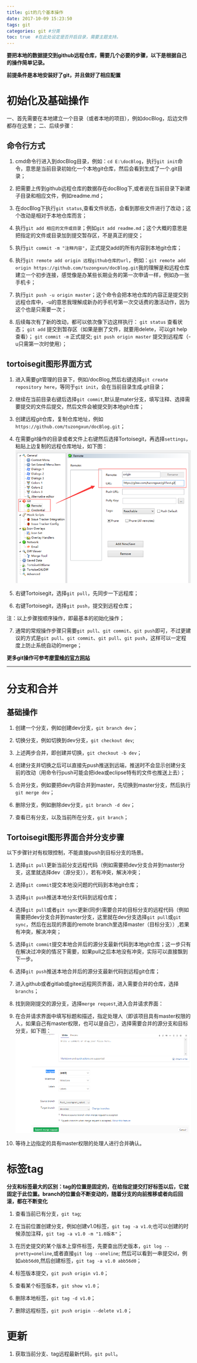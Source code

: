 ```yaml
---
title: git的几个基本操作
date: 2017-10-09 15:23:50
tags: git
categories: git #分类
toc: true  #在此处设定是否开启目录，需要主题支持。
---
```

**要把本地的数据提交到github远程仓库，需要几个必要的步骤，以下是根据自己的操作简单记录。**

**前提条件是本地安装好了git，并且做好了相应配置**
<!--more-->
# 初始化及基础操作
一、首先需要在本地建立一个目录（或者本地的项目），例如docBlog，后边文件都存在这里；
二、后续步骤：

## 命令行方式
1. cmd命令行进入到docBlog目录，例如：`cd E:\docBlog`，执行`git init`命令，意思是当前目录初始化一个本地git仓库，然后会看到生成了一个.git目录；

2. 把需要上传到github远程仓库的数据存在docBlog下,或者说在当前目录下新建子目录和相应文件，例如readme.md；

3. 在docBlog下执行`git status`,查看文件状态，会看到那些文件进行了改动；这个改动是相对于本地仓库而言；

4. 执行`git add 相应的文件或目录`；例如`git add readme.md`；这个大概的意思是把指定的文件或目录加到提交暂存区，不是真正的提交；

5. 执行`git commit -m "注释内容"`，正式提交add的所有内容到本地git仓库；

6. 执行`git remote add origin 远程github仓库的url`，例如：`git remote add origin https://github.com/tuzongxun/docBlog.git`我的理解是和远程仓库建立一个初步连接，感觉像是办某些长期业务的第一次申请一样，例如办一张手机卡；

7. 执行`git push -u origin master`；这个命令会把本地仓库的内容正是提交到远程仓库中，-u的意思我理解成新办的手机号第一次交话费的激活动作，因为这个也是只需要一次；

8. 后续每次有了新的改动，都可以依次像下边这样执行：
`git status` 查看状态；
`git add` 提交到暂存区（如果是删了文件，就要用delete，可以git help查看）；
`git commit -m`  正式提交;
`git push origin master` 提交到远程库（-u只需第一次时使用）；

## tortoisegit图形界面方式
1. 进入需要git管理的目录下，例如/docBlog,然后右键选择`git create repository here`，等同于`git init`，会在当前目录生成.git目录；

2. 继续在当前目录右键后选择`git commit`,默认是mater分支，填写注释、选择需要提交的文件后提交，然后文件会被提交到本地git仓库；

3. 创建远程git仓库，复制仓库地址，例如`https://github.com/tuzongxun/docBlog.git`；

4. 在需要git操作的目录或者文件上右键然后选择Tortoisegit，再选择`settings`，粘贴上边复制的远程仓库地址，如下图：
![gitremote](/images/git/gitremote.png)

5. 右键Tortoisegit，选择`git pull`，先同步一下远程库；

6. 右键Tortoisegit，选择`git push`，提交到远程仓库；

注：以上步骤按顺序操作，即最基本的初始化操作；

7. 通常的常规操作步骤只需要`git pull`、`git commit`、`git push`即可，不过更建议的方式是`git pull`、`git commit`、`git pull`、`git push`，这样可以一定程度上防止系统自动的merge；

**更多git操作可参考[廖雪峰的官方网站](https://www.liaoxuefeng.com/wiki/0013739516305929606dd18361248578c67b8067c8c017b000)**

***
# 分支和合并
## 基础操作
1. 创建一个分支，例如创建dev分支，`git branch dev`；

2. 切换分支，例如切换到dev分支，`git checkout dev`;

3. 上述两步合并，即创建并切换，`git checkout -b dev`；

4. 创建分支并切换之后可以直接先push推送到远端，推送时不会显示创建分支前的改动（用命令行push可能会把idea或eclipse特有的文件也推送上去）；

5. 合并分支，例如要把dev内容合并到master，先切换到master分支，然后执行`git merge dev`；

6. 删除分支，例如删除dev分支，`git branch -d dev`；

7. 查看已有分支，以及当前所在分支，`git branch`；

## Tortoisegit图形界面合并分支步骤
以下步骤针对有权限控制，不能直接push到目标分支的场景。
1. 选择`git pull`更新当前分支远程代码（例如需要把dev分支合并到master分支，这里就选择dev（源分支）），若有冲突，解决冲突；

2. 选择`git commit`提交本地没问题的代码到本地git仓库；

3. 选择`git push`推送本地分支代码到远程仓库；

4. 选择`git pull`或者`git sync`更新(同步)需要合并的目标分支的远程代码（例如需要把dev分支合并到master分支，这里就在dev分支选择`git pull`或`git sync`，然后在出现的界面的remote branch里选择master（目标分支））,若果有冲突，解决冲突；

5. 选择`git commit`提交本地合并后的源分支最新代码到本地git仓库；这一步只有在解决过冲突的情况下需要，如果pull之后本地没有冲突，实际可以直接飘到下一步。

6. 选择`git push`推送本地合并后的源分支最新代码到远程git仓库；

7. 进入github或者gitlab或gitee远程网页界面，进入需要合并的仓库，选择`branchs`；

8. 找到刚刚提交的源分支，选择`merge request`,进入合并请求界面：

9. 在合并请求界面中填写标题和描述，指定处理人（即该项目具有master权限的人，如果自己有master权限，也可以是自己），选择需要合并的源分支和目标分支，如下图：
![gitmerge](/images/git/merge.png)

10. 等待上边指定的具有master权限的处理人进行合并确认。

# 标签tag
**分支和标签最大的区别：tag的位置是固定的，在给指定提交打好标签以后，它就固定于此位置。branch的位置会不断变动的，随着分支的向前推移或者向后回滚，都在不断变化**
1. 查看当前已有分支，`git tag`;

2. 在当前位置创建分支，例如创建v1.0标签，`git tag -a v1.0`;也可以创建的时候添加注释，`git tag -a v1.0 -m "1.0版本"`；

3. 在历史提交的某个版本上穿件标签，先要查出历史版本，`git log --pretty=oneline`,或者直接`git log --oneline`;
然后可以看到一串提交id，例如`abb56d0`,然后创建标签，`git tag -a v1.0 abb56d0`；

4. 标签版本提交，`git push origin v1.0`；

5. 查看某个标签版本，`git show v1.0`；

6. 删除本地标签，`git tag -d v1.0`；

7. 删除远程标签，`git push origin --delete v1.0`；

# 更新
1. 获取当前分支、tag远程最新代码，`git pull`。